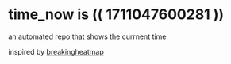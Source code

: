 # time_now is (( 1711047600281 ))

an automated repo that shows the currnent time

inspired by [breakingheatmap](https://github.com/breakingheatmap/breakingheatmap)
